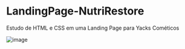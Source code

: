 # LandingPage-NutriRestore
Estudo de HTML e CSS em uma Landing Page para Yacks Cométicos

![image](https://user-images.githubusercontent.com/115044745/219508175-c76df247-ed42-4d75-9df8-00386789b321.png)




